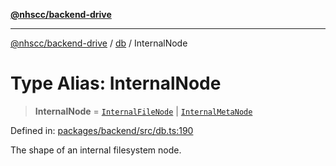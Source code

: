[**@nhscc/backend-drive**](../../README.md)

***

[@nhscc/backend-drive](../../README.md) / [db](../README.md) / InternalNode

# Type Alias: InternalNode

> **InternalNode** = [`InternalFileNode`](InternalFileNode.md) \| [`InternalMetaNode`](InternalMetaNode.md)

Defined in: [packages/backend/src/db.ts:190](https://github.com/nhscc/drive.api.hscc.bdpa.org/blob/778d79f3487f712a80fb10da82bed3843d3db5fd/packages/backend/src/db.ts#L190)

The shape of an internal filesystem node.
